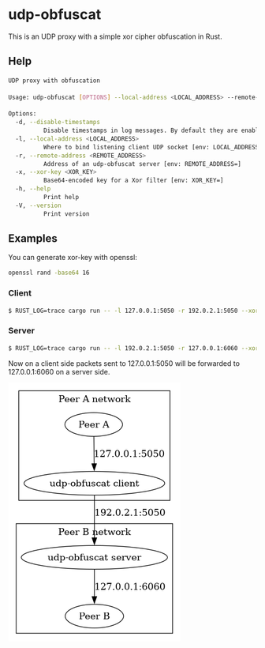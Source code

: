 # udp-obfuscat

This is an UDP proxy with a simple xor cipher obfuscation in Rust.

## Help

```bash
UDP proxy with obfuscation

Usage: udp-obfuscat [OPTIONS] --local-address <LOCAL_ADDRESS> --remote-address <REMOTE_ADDRESS> --xor-key <XOR_KEY>

Options:
  -d, --disable-timestamps
          Disable timestamps in log messages. By default they are enabled [env: DISABLE_TIMESTAMPS=]
  -l, --local-address <LOCAL_ADDRESS>
          Where to bind listening client UDP socket [env: LOCAL_ADDRESS=]
  -r, --remote-address <REMOTE_ADDRESS>
          Address of an udp-obfuscat server [env: REMOTE_ADDRESS=]
  -x, --xor-key <XOR_KEY>
          Base64-encoded key for a Xor filter [env: XOR_KEY=]
  -h, --help
          Print help
  -V, --version
          Print version
```

## Examples

You can generate xor-key with openssl:

```bash
openssl rand -base64 16
```

### Client

```bash
$ RUST_LOG=trace cargo run -- -l 127.0.0.1:5050 -r 192.0.2.1:5050 --xor-key aaaa
```

### Server

```bash
$ RUST_LOG=trace cargo run -- -l 192.0.2.1:5050 -r 127.0.0.1:6060 --xor-key aaaa
```

Now on a client side packets sent to 127.0.0.1:5050 will be forwarded to
127.0.0.1:6060 on a server side.

![Diagram](diagram.png)
